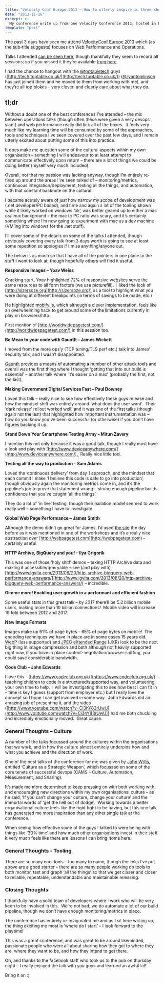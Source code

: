 ```yaml
---
title: "Velocity Conf Europe 2013 – How to utterly inspire in three short days"
date: "2013-11-16"
excerpt: >-
  My conference write up from one Velocity Conference 2013, hosted in London.
template: "post"
---
```


The past 3 days have seen me attend [VelocityConf Europe 2013](http://velocityconf.com/velocityeu2013/) which (as the sub-title suggests) focuses on Web Performance and Operations.

Talks I attended [can be seen here](http://velocityconf.com/velocityeu2013/public/schedule/share/9ef6352db46fdd9f6280df9ed3926af5), though thankfully they seem to record all sessions, so if you missed it they’re available [from here](http://www.youtube.com/playlist?list=PL055Epbe6d5bfvFqHGHroAAbzHerXNQC4).

I had the chance to hangout with the [@toptabletech](https://twitter.com/toptabletech) guys ([http://tech.toptable.co.uk/](http://tech.toptable.co.uk/)) ([@ryantomlinson](http://twitter.com/ryantomlinson) has just joined them and he moved to them from working with me), and they’re all top blokes – very clever, and clearly care about what they do.

## tl;dr

Without a doubt one of the best conferences I’ve attended – the mix between operations talks (though often these were given a very devops slant) and web performance really did tick all of the boxes.  It feels very much like my learning time will be consumed by some of the approaches, tools and techniques I’ve seen covered over the past few days, and I remain utterly excited about putting some of this into practice.

It does make me question some of the cultural aspects within my own organisation – something I will endeavour to at least attempt to communicate effectively upon return – there are a lot of things we could be doing better (myself very much included).

Overall, not that my passion was lacking anyway, though I’m entirely re-fired up around the areas I’ve seen talked of – monitoring/metrics, continuous integration/deployment, testing all the things, and automation, with that constant backnote on the cultural.

I became acutely aware of just how narrow my scope of development was (.net developer/PC based), and time and again a lot of the tooling shown while it likely worked on windows ‘ok’, was better geared up to either a mac os/linux background – the mac to PC ratio was scary, and it’s certainly something where I’m now going to experiment with mac as a dev machine (VM’ing into windows for the .net stuff).

I’ll cover some of the details on some of the talks I attended, though obviously covering every talk from 3 days worth is going to see at least some repetition so apologies if I miss anything/anyone out.

The below is as much so that I have all of the pointers in one place to the stuff I want to look at, though hopefully others will find it useful.

**Responsive Images – Yoav Weiss**

Cracking start, Yoav highlighted 72% of responsive websites serve the same resources to all form factors (we use picturefill).  I liked the look of [http://sizersoze.org](http://sizersoze.org/) as a tool to highlight what you were doing at different breakpoints (in terms of savings to be made, etc.)

He highlighted [mobify.js](http://www.mobify.com/mobifyjs/), which although a clever implementation, feels like an overwhelming hack to get around some of the limitations currently in play on browsers/http.

First mention of [http://worldwidepagetest.com/](http://worldwidepagetest.com/) in this session too.

**Be Mean to your code with Gauntlt – James Wickett**

I moved from the more ops’y (TCP tuning/TLS perf etc.) talk into James’ security talk, and I wasn’t disappointed.

[Gauntlt](http://gauntlt.org/) provides a means of automating a number of other attack tools and overall was the first thing where I thought ‘getting that into our build is essential’ – another talk where ‘it’s easier on a mac’ (probably the first, not the last).

**Making Government Digital Services Fast – Paul Downey**

Loved this talk – really nice to see how effectively these guys release and how the mindset shift was entirely around ‘what does the user want’.  Their ‘dark release’ rollout worked well, and it was one of the first talks (though again not the last) that highlighted how important instrumentation was – how do you know you’ve been successful (or otherwise) if you don’t have figures backing it up.

**Stand Down Your Smartphone Testing Army – Mitun Zavery**

I mention this not only because it was a good talk, though I really must have a look and play with [http://www.deviceanywhere.com/](http://www.deviceanywhere.com/).  Really nice little tool.

**Testing all the way to production – Sam Adams**

Loved the ‘continuous delivery’ from day 1 approach, and the mindset that each commit I make ‘I believe this code is safe to go into production’, though obviously again the monitoring metrics come in, and it’s the pipeline’s job to prove that statement wrong – strong enough pipeline builds confidence that you’ve caught ‘all the things’.

They do a lot of ‘in live’ testing, though their isolation model seemed to work really well – something I have to investigate.

**Global Web Page Performance – James Smith**

Although the demo didn’t go great for James, I’d used [the site](http://worldwidepagetest.com) the day before as it was mentioned in one of the workshops and it’s a really nice abstraction over [http://webpagetest.com](http://webpagetest.com) – certainly useful.

**HTTP Archive, BigQuery and you! – Ilya Grigorik**

This was one of those ‘holy shit!’ demos – taking HTTP Archive data and making it accessible/queryable – see (and play with) [http://www.igvita.com/2013/06/20/http-archive-bigquery-web-performance-answers/](http://www.igvita.com/2013/06/20/http-archive-bigquery-web-performance-answers/) – incredible.

**Gimme more! Enabling user growth in a performant and efficient fashion**

Some useful stats in this great talk – by 2017 there’ll be 5.2 billion mobile users, making more than 10 billion connections!  Mobile video will increase 16 fold between 2012 and 2017.

**New Image Formats**

Images make up 61% of page bytes – 65% of page bytes on mobile!  The encoding techniques we have in place are in some cases 15 years old.  [WebP](https://developers.google.com/speed/webp/) (less supported) and [JPEG eXtended Range](http://en.wikipedia.org/wiki/JPEG_XR) (JXR) look to be the next big thing in image compression and both although not heavily supported right now, if you have in place content-negotiation/browser sniffing, you could save considerable bandwidth.

**Code Club – John Edwards**

I love this - [https://www.codeclub.org.uk/](https://www.codeclub.org.uk/) – teaching children to code in a structured/supported way, and volunteering your own time to help.  I will be investigating this to see how best I can fit in – time is key I guess (support from employer etc.) but I really love the concept so I hope I can get involved in some way.  John Edwards did an amazing job of presenting it, and the video ([http://www.youtube.com/watch?v=Ci3hY83rUwU](http://www.youtube.com/watch?v=Ci3hY83rUwU)) had me both chuckling and incredibly emotionally moved.  Great cause.

### **General Thoughts – Culture**

A number of the talks focussed around the cultures within the organisations that we work, and in how the culture almost entirely underpins how and what you achieve and the direction of work. 

One of the best talks of the conference for me was given by [John Willis](https://twitter.com/botchagalupe), entitled ‘Culture as a Strategic Weapon’, which focussed on some of the core tenets of successful devops (CAMS – Culture, Automation, Measurement, and Sharing).

It’s made me more determined to keep pressing on with both working with, and encouraging new directions within my own organisational culture – as he said, ‘If you can’t change your culture, change your culture’ and the immortal words of ‘get the hell out of dodge’.  Working towards a better organisational culture feels like the right fight to be having, but this one talk has generated me more inspiration than any other single talk at the conference.

When seeing how effective some of the guys I talked to were being with things like ‘30% time’ and how much other organisations invest in their staff, it very much feels like there are lessons I can bring home here.

### **General Thoughts - Tooling**

There are so many cool tools – too many to name, though the links I’ve put above are a good starter – there are so many people working on tools to both monitor, test and graph ‘all the things’ so that we get closer and closer to reliable, repeatable, understandable and maintainable releasing.

### Closing Thoughts

I thankfully have a solid team of developers where I work who will be very keen to be involved in this.  We’re not bad, we do automate a lot of our build pipeline, though we don’t have enough monitoring/metrics in place. 

The conference has entirely re-invigorated me and as I sit here writing up, the thing exciting me most is ‘where do I start’ – I look forward to the playtime!

This was a great conference, and was great to be around likeminded, passionate people who were all about sharing how they got to where they are, where they want to be, and how they intend to get there.

Oh, and thanks to the facebook staff who took us to the pub on thursday night – I really enjoyed the talk with you guys and learned an awful lot!

Bring it on :)
